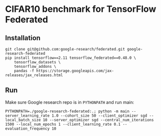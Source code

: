 # CIFAR10 benchmark for TensorFlow Federated

## Installation

```
git clone git@github.com:google-research/federated.git google-research-federated 
pip install tensorflow==2.11 tensorflow_federated==0.48.0 \
    tensorflow_datasets \
    tensorflow_addons \
    pandas -f https://storage.googleapis.com/jax-releases/jax_releases.html
```

## Run

Make sure Google research repo is in `PYTHONPATH` and run main:

```
PYTHONPATH=./google-research-federated:.; python -m main --server_learning_rate 1.0 --cohort_size 50 --client_optimizer sgd --local_batch_size 10 --server_optimizer sgd --central_num_iterations 1500 --local_num_epochs 1 --client_learning_rate 0.1 --evaluation_frequency 10
```
